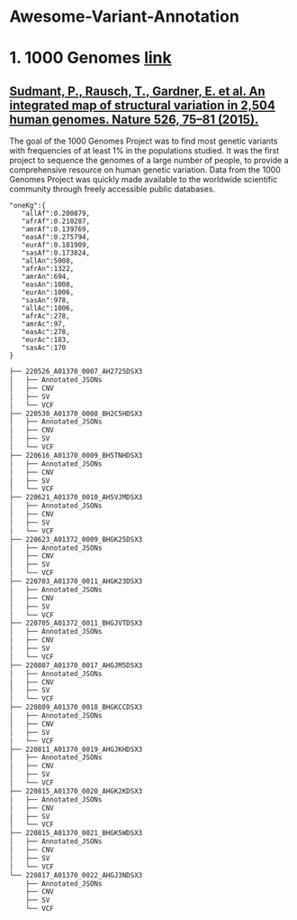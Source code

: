 # Awesome-Variant-Annotation

# 1. 1000 Genomes [link](http://ftp.1000genomes.ebi.ac.uk/vol1/ftp/data_collections/1000_genomes_project/release/20190312_biallelic_SNV_and_INDEL/)
## [Sudmant, P., Rausch, T., Gardner, E. et al. An integrated map of structural variation in 2,504 human genomes. Nature 526, 75–81 (2015).]( https://doi.org/10.1038/nature15394)

The goal of the 1000 Genomes Project was to find most genetic variants with frequencies of at least 1% in the populations studied. It was the first project to sequence the genomes of a large number of people, to provide a comprehensive resource on human genetic variation. Data from the 1000 Genomes Project was quickly made available to the worldwide scientific community through freely accessible public databases.
```
"oneKg":{
   "allAf":0.200879,
   "afrAf":0.210287,
   "amrAf":0.139769,
   "easAf":0.275794,
   "eurAf":0.181909,
   "sasAf":0.173824,
   "allAn":5008,
   "afrAn":1322,
   "amrAn":694,
   "easAn":1008,
   "eurAn":1006,
   "sasAn":978,
   "allAc":1006,
   "afrAc":278,
   "amrAc":97,
   "easAc":278,
   "eurAc":183,
   "sasAc":170
}
```



``` bash
├── 220526_A01370_0007_AH2725DSX3
│   ├── Annotated_JSONs
│   ├── CNV
│   ├── SV
│   └── VCF
├── 220530_A01370_0008_BH2C5HDSX3
│   ├── Annotated_JSONs
│   ├── CNV
│   ├── SV
│   └── VCF
├── 220616_A01370_0009_BH5TNHDSX3
│   ├── Annotated_JSONs
│   ├── CNV
│   ├── SV
│   └── VCF
├── 220621_A01370_0010_AH5VJMDSX3
│   ├── Annotated_JSONs
│   ├── CNV
│   ├── SV
│   └── VCF
├── 220623_A01372_0009_BHGK25DSX3
│   ├── Annotated_JSONs
│   ├── CNV
│   ├── SV
│   └── VCF
├── 220703_A01370_0011_AHGK23DSX3
│   ├── Annotated_JSONs
│   ├── CNV
│   ├── SV
│   └── VCF
├── 220705_A01372_0011_BHGJVTDSX3
│   ├── Annotated_JSONs
│   ├── CNV
│   ├── SV
│   └── VCF
├── 220807_A01370_0017_AHGJM5DSX3
│   ├── Annotated_JSONs
│   ├── CNV
│   ├── SV
│   └── VCF
├── 220809_A01370_0018_BHGKCCDSX3
│   ├── Annotated_JSONs
│   ├── CNV
│   ├── SV
│   └── VCF
├── 220811_A01370_0019_AHGJKHDSX3
│   ├── Annotated_JSONs
│   ├── CNV
│   ├── SV
│   └── VCF
├── 220815_A01370_0020_AHGK2KDSX3
│   ├── Annotated_JSONs
│   ├── CNV
│   ├── SV
│   └── VCF
├── 220815_A01370_0021_BHGK5WDSX3
│   ├── Annotated_JSONs
│   ├── CNV
│   ├── SV
│   └── VCF
└── 220817_A01370_0022_AHGJ3NDSX3
    ├── Annotated_JSONs
    ├── CNV
    ├── SV
    └── VCF

```
